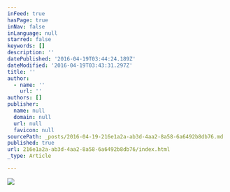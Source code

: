 ```yaml
---
inFeed: true
hasPage: true
inNav: false
inLanguage: null
starred: false
keywords: []
description: ''
datePublished: '2016-04-19T03:44:24.189Z'
dateModified: '2016-04-19T03:43:31.297Z'
title: ''
author:
  - name: ''
    url: ''
authors: []
publisher:
  name: null
  domain: null
  url: null
  favicon: null
sourcePath: _posts/2016-04-19-216e1a2a-ab3d-4aa2-8a58-6a6492b8db76.md
published: true
url: 216e1a2a-ab3d-4aa2-8a58-6a6492b8db76/index.html
_type: Article

---
```

![](https://the-grid-user-content.s3-us-west-2.amazonaws.com/ea9113a0-3ae0-4768-b2d2-b62eb6ca22b5.jpg)